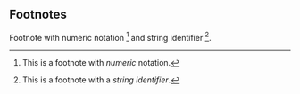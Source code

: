 <!-- confluence-page-id: 00000000000 -->

## Footnotes

Footnote with numeric notation [^1] and string identifier [^string].

[^1]: This is a footnote with *numeric* notation.
[^string]: This is a footnote with a *string identifier*.
